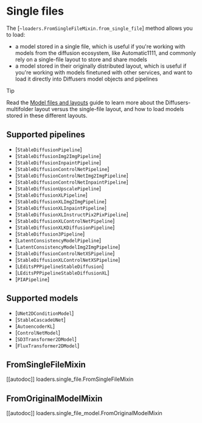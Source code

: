 <!--Copyright 2025 The HuggingFace Team. All rights reserved.

Licensed under the Apache License, Version 2.0 (the "License"); you may not use this file except in compliance with
the License. You may obtain a copy of the License at

http://www.apache.org/licenses/LICENSE-2.0

Unless required by applicable law or agreed to in writing, software distributed under the License is distributed on
an "AS IS" BASIS, WITHOUT WARRANTIES OR CONDITIONS OF ANY KIND, either express or implied. See the License for the
specific language governing permissions and limitations under the License.
-->

# Single files

The [`~loaders.FromSingleFileMixin.from_single_file`] method allows you to load:

* a model stored in a single file, which is useful if you're working with models from the diffusion ecosystem, like Automatic1111, and commonly rely on a single-file layout to store and share models
* a model stored in their originally distributed layout, which is useful if you're working with models finetuned with other services, and want to load it directly into Diffusers model objects and pipelines

> [!TIP]
> Read the [Model files and layouts](../../using-diffusers/other-formats) guide to learn more about the Diffusers-multifolder layout versus the single-file layout, and how to load models stored in these different layouts.

## Supported pipelines

- [`StableDiffusionPipeline`]
- [`StableDiffusionImg2ImgPipeline`]
- [`StableDiffusionInpaintPipeline`]
- [`StableDiffusionControlNetPipeline`]
- [`StableDiffusionControlNetImg2ImgPipeline`]
- [`StableDiffusionControlNetInpaintPipeline`]
- [`StableDiffusionUpscalePipeline`]
- [`StableDiffusionXLPipeline`]
- [`StableDiffusionXLImg2ImgPipeline`]
- [`StableDiffusionXLInpaintPipeline`]
- [`StableDiffusionXLInstructPix2PixPipeline`]
- [`StableDiffusionXLControlNetPipeline`]
- [`StableDiffusionXLKDiffusionPipeline`]
- [`StableDiffusion3Pipeline`]
- [`LatentConsistencyModelPipeline`]
- [`LatentConsistencyModelImg2ImgPipeline`]
- [`StableDiffusionControlNetXSPipeline`]
- [`StableDiffusionXLControlNetXSPipeline`]
- [`LEditsPPPipelineStableDiffusion`]
- [`LEditsPPPipelineStableDiffusionXL`]
- [`PIAPipeline`]

## Supported models

- [`UNet2DConditionModel`]
- [`StableCascadeUNet`]
- [`AutoencoderKL`]
- [`ControlNetModel`]
- [`SD3Transformer2DModel`]
- [`FluxTransformer2DModel`]

## FromSingleFileMixin

[[autodoc]] loaders.single_file.FromSingleFileMixin

## FromOriginalModelMixin

[[autodoc]] loaders.single_file_model.FromOriginalModelMixin
